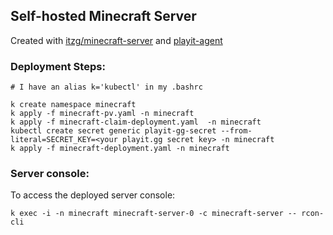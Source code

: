 ## Self-hosted Minecraft Server

Created with [itzg/minecraft-server](https://hub.docker.com/r/itzg/minecraft-server) and [playit-agent](https://github.com/playit-cloud/playit-agent)

### Deployment Steps:

```
# I have an alias k='kubectl' in my .bashrc

k create namespace minecraft
k apply -f minecraft-pv.yaml -n minecraft
k apply -f minecraft-claim-deployment.yaml  -n minecraft
kubectl create secret generic playit-gg-secret --from-literal=SECRET_KEY=<your playit.gg secret key> -n minecraft
k apply -f minecraft-deployment.yaml -n minecraft
```

### Server console:
To access the deployed server console:
```
k exec -i -n minecraft minecraft-server-0 -c minecraft-server -- rcon-cli
```
